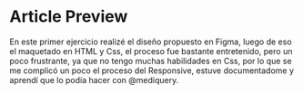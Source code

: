 # Article Preview
En este primer ejercicio realizé el diseño propuesto en Figma, luego de eso el maquetado en HTML y Css, el proceso fue bastante entretenido, pero un poco frustrante, ya que no tengo muchas 
habilidades en Css, por lo que se me complicó un poco el proceso del Responsive, estuve documentadome y aprendí que lo podía hacer con @mediquery.
